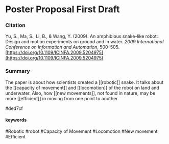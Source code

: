# Poster Proposal First Draft
### Citation
Yu, S., Ma, S., Li, B., & Wang, Y. (2009). An amphibious snake-like robot: Design and motion experiments on ground and in water. _2009 International Conference on Information and Automation_, 500–505. [https://doi.org/10.1109/ICINFA.2009.5204975](https://doi.org/10.1109/ICINFA.2009.5204975)

### Summary

The paper is about how scientists created a [[robotic]] snake. It talks about the [[capacity of movement]] and [[locomotion]] of the robot on land and underwater. Also, how [[new movements]], not found in nature, may be more [[efficient]] in moving from one point to another. 

#ded7cf 
#### keywords
#Robotic
#robot
#Capacity of Movement
#Locomotion 
#New movement
#Efficient 
